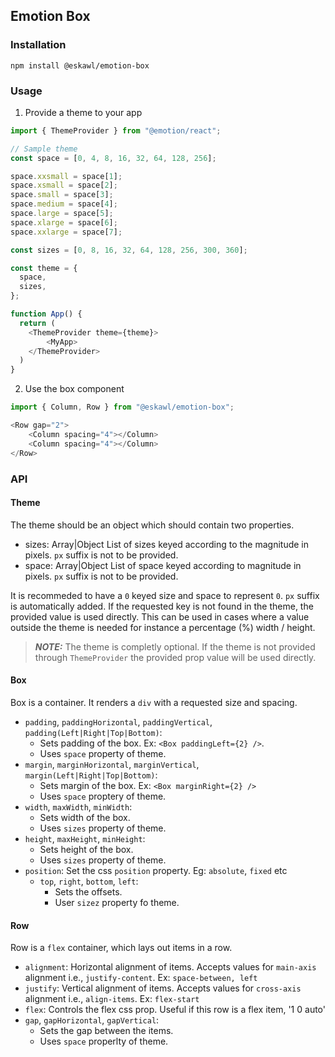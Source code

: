 ## Emotion Box

### Installation

```npm install @eskawl/emotion-box```

### Usage

1. Provide a theme to your app

```js
import { ThemeProvider } from "@emotion/react";

// Sample theme
const space = [0, 4, 8, 16, 32, 64, 128, 256];

space.xxsmall = space[1];
space.xsmall = space[2];
space.small = space[3];
space.medium = space[4];
space.large = space[5];
space.xlarge = space[6];
space.xxlarge = space[7];

const sizes = [0, 8, 16, 32, 64, 128, 256, 300, 360];

const theme = {
  space,
  sizes,
};

function App() {
  return (
    <ThemeProvider theme={theme}>
        <MyApp>
    </ThemeProvider>
  )
}
```

2. Use the box component

```js
import { Column, Row } from "@eskawl/emotion-box";

<Row gap="2">
    <Column spacing="4"></Column>
    <Column spacing="4"></Column>
</Row>
```

### API

#### Theme
The theme should be an object which should contain two properties.
- sizes: Array|Object List of sizes keyed according to the magnitude in pixels. `px` suffix is not to be provided.
- space: Array|Object List of space keyed according to magnitude in pixels. `px` suffix is not to be provided.

It is recommeded to have a `0` keyed size and space to represent `0`. `px` suffix is automatically added.
If the requested key is not found in the theme, the provided value is used directly. This can be used in cases where a value
outside the theme is needed for instance a percentage (%) width / height.

> **_NOTE:_**  The theme is completly optional. If the theme is not provided through `ThemeProvider` the provided prop value will be used directly.

#### Box
Box is a container. It renders a `div` with a requested size and spacing.

- `padding`, `paddingHorizontal`, `paddingVertical`, `padding(Left|Right|Top|Bottom)`: 
  - Sets padding of the box. Ex: `<Box paddingLeft={2} />`.
  - Uses `space` property of theme.
- `margin`, `marginHorizontal`, `marginVertical`, `margin(Left|Right|Top|Bottom)`: 
  - Sets margin of the box. Ex: `<Box marginRight={2} />`
  - Uses `space` proptery of theme.
- `width`, `maxWidth`, `minWidth`: 
  - Sets width of the box.
  - Uses `sizes` property of theme.
- `height`, `maxHeight`, `minHeight`: 
  - Sets height of the box.
  - Uses `sizes` property of theme.
- `position`: Set the css `position` property. Eg: `absolute`, `fixed` etc
  - `top`, `right`, `bottom`, `left`: 
    - Sets the offsets.
    - User `sizez` property fo theme.

#### Row
Row is a `flex` container, which lays out items in a row.
- `alignment`: Horizontal alignment of items. Accepts values for `main-axis` alignment i.e., `justify-content`. Ex: `space-between, left`
- `justify`: Vertical alignment of items. Accepts values for `cross-axis` alignment i.e., `align-items`. Ex: `flex-start`
- `flex`: Controls the flex css prop. Useful if this row is a flex item, '1 0 auto'
- `gap`, `gapHorizontal`, `gapVertical`: 
  - Sets the gap between the items.
  - Uses `space` properlty of theme.
